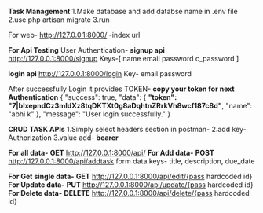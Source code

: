 **Task Management**
1.Make database and add databse name in .env file
2.use php artisan migrate
3.run

For web-
http://127.0.0.1:8000/ -index url

**For Api Testing**
User Authentication-
**signup api**
http://127.0.0.1:8000/signup 
Keys-[
 name 
 email
 password
 c_password
 ]
 

**login api**
http://127.0.0.1:8000/login 
Key-
email
password

 After successfully Login it provides TOKEN-
**copy your token for next Authentication**
{
    "success": true,
    "data": {
        **"token": "7|blxepndCz3mIdXz8tqDKTXt0g8aDqhtnZRrkVh8wcf187c8d"**,
        "name": "abhi k"
    },
    "message": "User login successfully."
}


**CRUD TASK APIs**
1.Simply select headers section in postman-
2.add key- Authorization 
3.value add- **bearer <api key>** 

**For all data-**
**GET**  http://127.0.0.1:8000/api/
**For Add data-**
**POST** http://127.0.0.1:8000/api/addtask
form data keys-
title, description, due_date

**For Get single data-**
**GET** http://127.0.0.1:8000/api/edit/{pass hardcoded id}
**For Update data-**
**PUT** http://127.0.0.1:8000/api/update/{pass hardcoded id}
**For Delete data-**
**DELETE** http://127.0.0.1:8000/api/delete/{pass hardcoded id}














